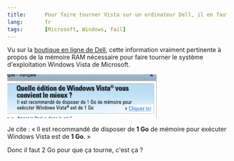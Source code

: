 ```yaml
---
title:      Pour faire tourner Vista sur un ordinateur Dell, il en faut de la RAM !
lang:       fr
tags:       [Microsoft, Windows, fail]
---
```


Vu sur la [boutique en ligne de Dell](http://www1.euro.dell.com/content/default.aspx?c=fr&cs=frdhs1&l=fr&s=dhs&~ck=bt), cette information vraiment pertinente à propos de la mémoire RAM nécessaire pour faire tourner le système d'exploitation Windows Vista de Microsoft.

![](dell-vista-memoire.png "Combien de RAM pour Vista ?")

Je cite : « Il est recommandé de disposer de **1 Go** de mémoire pour exécuter Windows Vista est de **1 Go**. »

Donc il faut 2 Go pour que ça tourne, c'est ça ?
